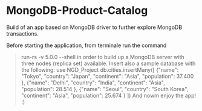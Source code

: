 # MongoDB-Product-Catalog
Build of an app based on MongoDB driver to further explore MongoDB transactions.

Before starting the application, from terminale run the command 
>run-rs -v 5.0.0 --shell
in order to build up a MongoDB server with three nodes (replica set) available. Insert also a sample database with the following:
>use NGD_Project
>db.cities.insertMany([ {"name": "Tokyo", "country": "Japan", "continent": "Asia", "population": 37.400 }, {"name": "Delhi", "country": "India", "continent": "Asia", "population": 28.514 }, {"name": "Seoul", "country": "South Korea", "continent": "Asia", "population": 25.674 } ])
And nowm enjoy the app! :)

